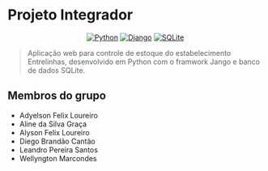 ﻿# Projeto Integrador

<!-- badges do python, jango, sqlyte -->

<div align="center">

[![Python](https://img.shields.io/badge/Python-3776AB?style=for-the-badge&logo=python&logoColor=white)](https://www.python.org/downloads/) [![Django](https://img.shields.io/badge/Django-092E20?style=for-the-badge&logo=django&logoColor=white)](https://www.djangoproject.com/download/) [![SQLite](https://img.shields.io/badge/SQLite-07405E?style=for-the-badge&logo=sqlite&logoColor=white)](https://www.sqlite.org/download.html)

</div>

> Aplicação web para controle de estoque do estabelecimento Entrelinhas, desenvolvido em Python com o framwork Jango e banco de dados SQLite.

## Membros do grupo

- Adyelson Felix Loureiro
- Aline da Silva Graça
- Alyson Felix Loureiro
- Diego Brandão Cantão
- Leandro Pereira Santos
- Wellyngton Marcondes










